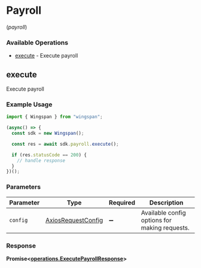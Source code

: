 # Payroll
(*payroll*)

### Available Operations

* [execute](#execute) - Execute payroll

## execute

Execute payroll

### Example Usage

```typescript
import { Wingspan } from "wingspan";

(async() => {
  const sdk = new Wingspan();

  const res = await sdk.payroll.execute();

  if (res.statusCode == 200) {
    // handle response
  }
})();
```

### Parameters

| Parameter                                                    | Type                                                         | Required                                                     | Description                                                  |
| ------------------------------------------------------------ | ------------------------------------------------------------ | ------------------------------------------------------------ | ------------------------------------------------------------ |
| `config`                                                     | [AxiosRequestConfig](https://axios-http.com/docs/req_config) | :heavy_minus_sign:                                           | Available config options for making requests.                |


### Response

**Promise<[operations.ExecutePayrollResponse](../../models/operations/executepayrollresponse.md)>**

